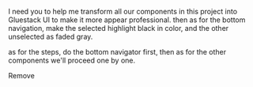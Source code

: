  I need you to help me transform all our components in this project into Gluestack UI to make it more appear professional. then as for the bottom navigation, make the selected highlight black in color, and the other unselected as faded gray. 

 as for the steps, do the bottom navigator first, then as for the other components we'll proceed one by one.


 Remove 